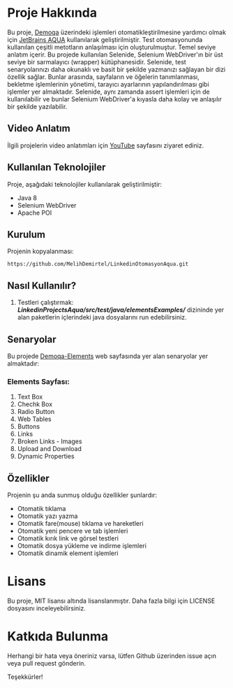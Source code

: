 # Proje Hakkında
Bu proje, [Demoqa](https://demoqa.com) üzerindeki işlemleri otomatikleştirilmesine yardımcı olmak için [JetBrains AQUA](https://www.jetbrains.com/aqua/) kullanılarak geliştirilmiştir. Test otomasyonunda kullanılan çeşitli metotların anlaşılması için oluşturulmuştur. Temel seviye anlatım içerir. Bu projede kullanılan Selenide, Selenium WebDriver'ın bir üst seviye bir sarmalayıcı (wrapper) kütüphanesidir. Selenide, test senaryolarınızı daha okunaklı ve basit bir şekilde yazmanızı sağlayan bir dizi özellik sağlar. Bunlar arasında, sayfaların ve öğelerin tanımlanması, bekletme işlemlerinin yönetimi, tarayıcı ayarlarının yapılandırılması gibi işlemler yer almaktadır. Selenide, aynı zamanda assert işlemleri için de kullanılabilir ve bunlar Selenium WebDriver'a kıyasla daha kolay ve anlaşılır bir şekilde yazılabilir.

## Video Anlatım
İlgili projelerin video anlatımları için [YouTube](https://www.youtube.com/channel/UC-wsXBWxrINhnWfH6H-9Qgw) sayfasını ziyaret ediniz.

## Kullanılan Teknolojiler
Proje, aşağıdaki teknolojiler kullanılarak geliştirilmiştir:

- Java 8
- Selenium WebDriver
- Apache POI

## Kurulum
Projenin kopyalanması:
```
https://github.com/MelihDemirtel/LinkedinOtomasyonAqua.git
```

## Nasıl Kullanılır?
1. Testleri çalıştırmak: ***LinkedinProjectsAqua/src/test/java/elementsExamples/*** dizininde yer alan paketlerin içlerindeki java dosyalarını run edebilirsiniz.

## Senaryolar
Bu projede [Demoqa-Elements](https://demoqa.com/elements) web sayfasında yer alan senaryolar yer almaktadır:

### Elements Sayfası:
1. Text Box
2. Chechk Box
3. Radio Button
4. Web Tables
5. Buttons
6. Links
7. Broken Links - Images
8. Upload and Download
9. Dynamic Properties

## Özellikler
Projenin şu anda sunmuş olduğu özellikler şunlardır:

- Otomatik tıklama
- Otomatik yazı yazma
- Otomatik fare(mouse) tıklama ve hareketleri
- Otomatik yeni pencere ve tab işlemleri
- Otomatik kırık link ve görsel testleri
- Otomatik dosya yükleme ve indirme işlemleri
- Otomatik dinamik element işlemleri

# Lisans
Bu proje, MIT lisansı altında lisanslanmıştır. Daha fazla bilgi için LICENSE dosyasını inceleyebilirsiniz.

# Katkıda Bulunma
Herhangi bir hata veya öneriniz varsa, lütfen Github üzerinden issue açın veya pull request gönderin.

Teşekkürler!
